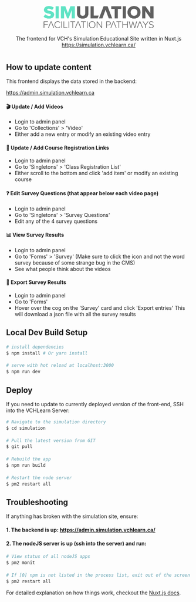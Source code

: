 <div align="center">

<img src="assets/image/logos/sim-light.svg" alt="VCH Simulation" width="300"/>

<br/>
<br/>
The frontend for VCH's Simulation Educational Site written in Nuxt.js
<a href="https://simulation.vchlearn.ca/">https://simulation.vchlearn.ca/</a>
</div>

#

## How to update content
This frontend displays the data stored in the backend:

https://admin.simulation.vchlearn.ca

#### 🎬 Update / Add Videos
* Login to admin panel
* Go to 'Collections' > 'Video'
* Either add a new entry or modify an existing video entry

#### 🔗 Update / Add Course Registration Links
* Login to admin panel
* Go to 'Singletons' > 'Class Registration List'
* Either scroll to the bottom and click 'add item' or modify an existing course

#### ❓ Edit Survey Questions (that appear below each video page)
* Login to admin panel
* Go to 'Singletons' > 'Survey Questions'
* Edit any of the 4 survey questions

#### 📊 View Survey Results
* Login to admin panel
* Go to 'Forms' > 'Survey' (Make sure to click the icon and not the word survey because of some strange bug in the CMS)
* See what people think about the videos

#### 🔰 Export Survey Results
* Login to admin panel
* Go to 'Forms'
* Hover over the cog on the 'Survey' card and click 'Export entries' This will download a json file with all the survey results


## Local Dev Build Setup

``` bash
# install dependencies
$ npm install # Or yarn install

# serve with hot reload at localhost:3000
$ npm run dev
```

## Deploy 
If you need to update to currently deployed version of the front-end, SSH into the VCHLearn Server: 

``` bash
# Navigate to the simulation directory
$ cd simulation

# Pull the latest version from GIT
$ git pull

# Rebuild the app
$ npm run build

# Restart the node server
$ pm2 restart all
```
## Troubleshooting
If anything has broken with the simulation site, ensure:
#### 1. The backend is up: https://admin.simulation.vchlearn.ca/
#### 2. The nodeJS server is up (ssh into the server) and run:
``` bash
# View status of all nodeJS apps
$ pm2 monit

# If [0] npm is not listed in the process list, exit out of the screen (Ctrl + C) and run:
$ pm2 restart all

```

For detailed explanation on how things work, checkout the [Nuxt.js docs](https://github.com/nuxt/nuxt.js).

